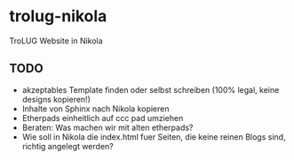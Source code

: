 # trolug-nikola
TroLUG Website in Nikola

TODO
----
* akzeptables Template finden oder selbst schreiben (100% legal, keine designs kopieren!)
* Inhalte von Sphinx nach Nikola kopieren
* Etherpads einheitlich auf ccc pad umziehen
* Beraten: Was machen wir mit alten etherpads?
* Wie soll in Nikola die index.html fuer Seiten, die keine reinen Blogs sind, richtig angelegt werden?
